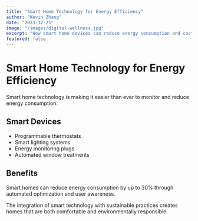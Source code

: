 ```yaml
---
title: "Smart Home Technology for Energy Efficiency"
author: "Kevin Zhang"
date: "2023-12-25"
image: "/images/digital-wellness.jpg"
excerpt: "How smart home devices can reduce energy consumption and costs."
featured: false
---
```


# Smart Home Technology for Energy Efficiency

Smart home technology is making it easier than ever to monitor and reduce energy consumption.

## Smart Devices

- Programmable thermostats
- Smart lighting systems
- Energy monitoring plugs
- Automated window treatments

## Benefits

Smart homes can reduce energy consumption by up to 30% through automated optimization and user awareness.

The integration of smart technology with sustainable practices creates homes that are both comfortable and environmentally responsible.
